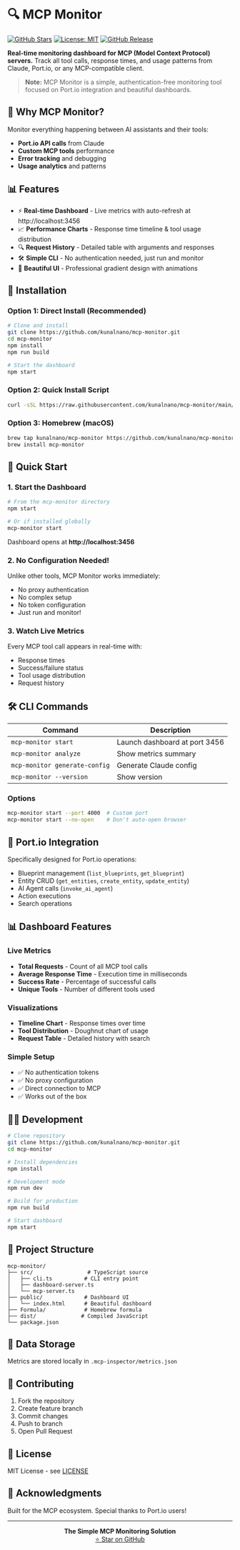 # 🔍 MCP Monitor

[![GitHub Stars](https://img.shields.io/github/stars/kunalnano/mcp-monitor)](https://github.com/kunalnano/mcp-monitor/stargazers)
[![License: MIT](https://img.shields.io/badge/License-MIT-blue.svg)](https://opensource.org/licenses/MIT)
[![GitHub Release](https://img.shields.io/github/v/release/kunalnano/mcp-monitor)](https://github.com/kunalnano/mcp-monitor/releases)

**Real-time monitoring dashboard for MCP (Model Context Protocol) servers.** Track all tool calls, response times, and usage patterns from Claude, Port.io, or any MCP-compatible client.

> **Note:** MCP Monitor is a simple, authentication-free monitoring tool focused on Port.io integration and beautiful dashboards.

## 🎯 Why MCP Monitor?

Monitor everything happening between AI assistants and their tools:
- **Port.io API calls** from Claude
- **Custom MCP tools** performance  
- **Error tracking** and debugging
- **Usage analytics** and patterns

## 📊 Features

- ⚡ **Real-time Dashboard** - Live metrics with auto-refresh at http://localhost:3456
- 📈 **Performance Charts** - Response time timeline & tool usage distribution  
- 🔍 **Request History** - Detailed table with arguments and responses
- 🛠️ **Simple CLI** - No authentication needed, just run and monitor
- 🎨 **Beautiful UI** - Professional gradient design with animations

## 🚀 Installation

### Option 1: Direct Install (Recommended)

```bash
# Clone and install
git clone https://github.com/kunalnano/mcp-monitor.git
cd mcp-monitor
npm install
npm run build

# Start the dashboard
npm start
```

### Option 2: Quick Install Script

```bash
curl -sSL https://raw.githubusercontent.com/kunalnano/mcp-monitor/main/install.sh | bash
```

### Option 3: Homebrew (macOS)

```bash
brew tap kunalnano/mcp-monitor https://github.com/kunalnano/mcp-monitor
brew install mcp-monitor
```

## 📖 Quick Start

### 1. Start the Dashboard

```bash
# From the mcp-monitor directory
npm start

# Or if installed globally
mcp-monitor start
```

Dashboard opens at **http://localhost:3456**

### 2. No Configuration Needed!

Unlike other tools, MCP Monitor works immediately:
- No proxy authentication
- No complex setup
- No token configuration
- Just run and monitor!

### 3. Watch Live Metrics

Every MCP tool call appears in real-time with:
- Response times
- Success/failure status
- Tool usage distribution
- Request history

## 🛠️ CLI Commands

| Command | Description |
|---------|-------------|
| `mcp-monitor start` | Launch dashboard at port 3456 |
| `mcp-monitor analyze` | Show metrics summary |
| `mcp-monitor generate-config` | Generate Claude config |
| `mcp-monitor --version` | Show version |

### Options

```bash
mcp-monitor start --port 4000  # Custom port
mcp-monitor start --no-open    # Don't auto-open browser
```

## 🔌 Port.io Integration

Specifically designed for Port.io operations:
- Blueprint management (`list_blueprints`, `get_blueprint`)
- Entity CRUD (`get_entities`, `create_entity`, `update_entity`)  
- AI Agent calls (`invoke_ai_agent`)
- Action executions
- Search operations

## 📊 Dashboard Features

### Live Metrics
- **Total Requests** - Count of all MCP tool calls
- **Average Response Time** - Execution time in milliseconds
- **Success Rate** - Percentage of successful calls
- **Unique Tools** - Number of different tools used

### Visualizations
- **Timeline Chart** - Response times over time
- **Tool Distribution** - Doughnut chart of usage
- **Request Table** - Detailed history with search

### Simple Setup
- ✅ No authentication tokens
- ✅ No proxy configuration  
- ✅ Direct connection to MCP
- ✅ Works out of the box

## 🧑‍💻 Development

```bash
# Clone repository
git clone https://github.com/kunalnano/mcp-monitor.git
cd mcp-monitor

# Install dependencies
npm install

# Development mode
npm run dev

# Build for production
npm run build

# Start dashboard
npm start
```

## 📁 Project Structure

```
mcp-monitor/
├── src/                 # TypeScript source
│   ├── cli.ts          # CLI entry point
│   ├── dashboard-server.ts
│   └── mcp-server.ts
├── public/             # Dashboard UI
│   └── index.html      # Beautiful dashboard
├── Formula/            # Homebrew formula
├── dist/              # Compiled JavaScript
└── package.json
```

## 📝 Data Storage

Metrics are stored locally in `.mcp-inspector/metrics.json`

## 🤝 Contributing

1. Fork the repository
2. Create feature branch
3. Commit changes
4. Push to branch
5. Open Pull Request

## 📄 License

MIT License - see [LICENSE](LICENSE)

## 🙏 Acknowledgments

Built for the MCP ecosystem. Special thanks to Port.io users!

---

<p align="center">
  <b>The Simple MCP Monitoring Solution</b><br>
  <a href="https://github.com/kunalnano/mcp-monitor">⭐ Star on GitHub</a>
</p>